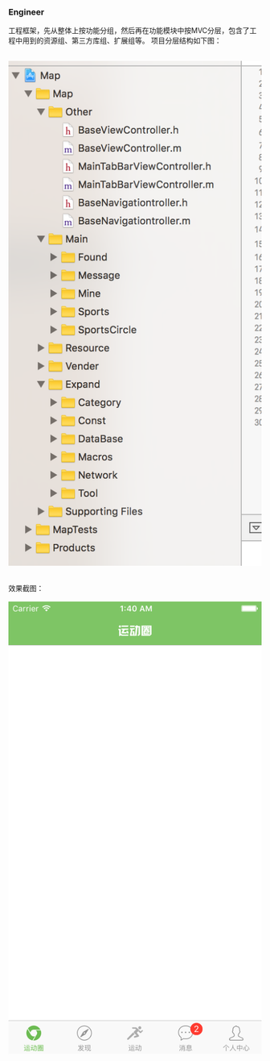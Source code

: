 ### Engineer
工程框架，先从整体上按功能分组，然后再在功能模块中按MVC分层，包含了工程中用到的资源组、第三方库组、扩展组等。
项目分层结构如下图：
<br><br>

![截图](https://github.com/zhfei/MyTestWorkProduct/blob/master/MyTestWorkProduct/Assets.xcassets/ApplicationFrameWork/屏幕快照%202016-06-16%20上午1.40.31.imageset/屏幕快照%202016-06-16%20上午1.40.31.png)
<br><br>

效果截图：
<br><br>
![截图](https://github.com/zhfei/MyTestWorkProduct/blob/master/MyTestWorkProduct/Assets.xcassets/ApplicationFrameWork/Simulator%20Screen%20Shot%202016年6月16日%20上午1.40.54.imageset/Simulator%20Screen%20Shot%202016年6月16日%20上午1.40.54.png)
